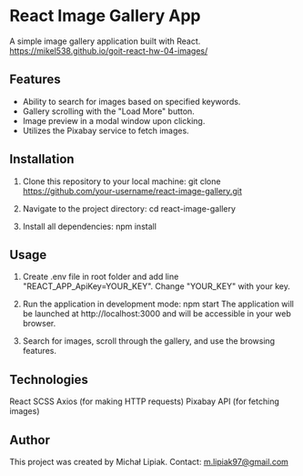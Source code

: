 # React Image Gallery App

A simple image gallery application built with React.
https://mikel538.github.io/goit-react-hw-04-images/

## Features

- Ability to search for images based on specified keywords.
- Gallery scrolling with the "Load More" button.
- Image preview in a modal window upon clicking.
- Utilizes the Pixabay service to fetch images.

## Installation

1. Clone this repository to your local machine: git clone
   https://github.com/your-username/react-image-gallery.git

2. Navigate to the project directory: cd react-image-gallery

3. Install all dependencies: npm install

## Usage

1. Create .env file in root folder and add line "REACT_APP_ApiKey=YOUR_KEY".
   Change "YOUR_KEY" with your key.

2. Run the application in development mode: npm start The application will be
   launched at http://localhost:3000 and will be accessible in your web browser.

3. Search for images, scroll through the gallery, and use the browsing features.

## Technologies

React SCSS Axios (for making HTTP requests) Pixabay API (for fetching images)

## Author

This project was created by Michał Lipiak. Contact: m.lipiak97@gmail.com
